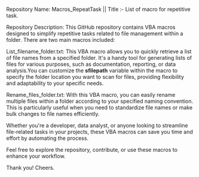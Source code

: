 Repository Name: Macros_RepeatTask ||
Title :- List of macro for repetitive task.

Repository Description: This GitHub repository contains VBA macros designed to simplify repetitive tasks related to file management within a folder. There are two main macros included:

List_filename_folder.txt: This VBA macro allows you to quickly retrieve a list of file names from a specified folder. It's a handy tool for generating lists of files for various purposes, such as documentation, reporting, or data analysis.You can customize the **sfilepath** variable within the macro to specify the folder location you want to scan for files, providing flexibility and adaptability to your specific needs.

Rename_files_folder.txt: With this VBA macro, you can easily rename multiple files within a folder according to your specified naming convention. This is particularly useful when you need to standardize file names or make bulk changes to file names efficiently.

Whether you're a developer, data analyst, or anyone looking to streamline file-related tasks in your projects, these VBA macros can save you time and effort by automating the process.

Feel free to explore the repository, contribute, or use these macros to enhance your workflow.

Thank you! Cheers.







